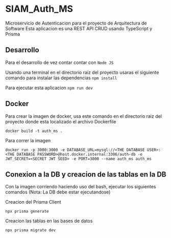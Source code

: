 # SIAM_Auth_MS
Microservicio de Autenticacion para el proyecto de Arquitectura de Software
Esta aplicacion es una REST API CRUD usando TypeScript y Prisma

## Desarrollo

Para el desarrollo de vez contar contar con `Node JS`

Usando una terminal en el directorio raiz del proyecto usaras el siguiente comando para instalar las dependencias `npm install`

Para ejecutar esta aplicacion `npm run dev`

## Docker
Para crear la imagen de docker, usa este comando en el directorio raiz del proyecto donde esta localizado el archivo Dockerfile
	
	docker build -t auth_ms .

Para correr la imagen

	docker run -p 3000:3000 -e DATABASE_URL=mysql://<THE DATABASE USER>:<THE DATABASE PASSWORD>@host.docker.internal:3306/auth-db -e JWT_SECRET=<SECRET JWT SEED> -e PORT=3000 --name auth_ms auth_ms

## Conexion a la DB y creacion de las tablas en la DB
Con la imagen corriendo haciendo uso del bash, ejecutar los siguientes comandos (Nota: La DB debe estar ejecutandose)

Creacion del Prisma Client
	
	npx prisma generate

Creacion las tablas en las bases de datos

	npx prisma migrate dev
